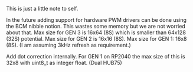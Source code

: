 This is just a little note to self.

In the future adding support for hardware PWM drivers can be done using the BCM nibble notion. This wastes some memory but we are not worried about that. Max size for GEN 3 is 16x64 (8S) which is smaller than 64x128 (32S) potential. Max size for GEN 2 is 16x16 (8S). Max size for GEN 1: 16x8 (8S). (I am assuming 3kHz refresh as requirement.)

Add dot correction internally. For GEN 1 on RP2040 the max size of this is 32x8 with uint8_t as integer float. (Dual HUB75)